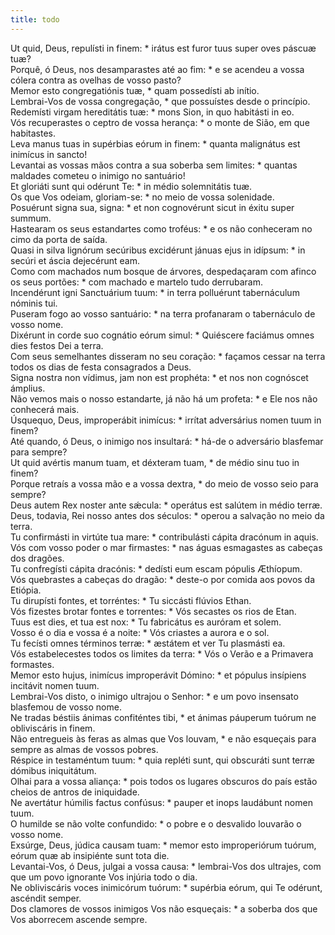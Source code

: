 ```yaml
---
title: todo
---
```

<div class="dropcap text-justify">Ut quid, Deus, repulísti in finem: * irátus est furor tuus super oves páscuæ tuæ?</div>
<div class="dropcap text-justify">Porquê, ó Deus, nos desamparastes até ao fim: * e se acendeu a vossa cólera contra as ovelhas de vosso pasto?</div>
<div class="text-justify">Memor esto congregatiónis tuæ, * quam possedísti ab inítio.</div>
<div class="text-justify">Lembrai-Vos de vossa congregação, * que possuístes desde o princípio.</div>
<div class="text-justify">Redemísti virgam hereditátis tuæ: * mons Sion, in quo habitásti in eo.</div>
<div class="text-justify">Vós recuperastes o ceptro de vossa herança: * o monte de Sião, em que habitastes.</div>
<div class="text-justify">Leva manus tuas in supérbias eórum in finem: * quanta malignátus est inimícus in sancto!</div>
<div class="text-justify">Levantai as vossas mãos contra a sua soberba sem limites: * quantas maldades cometeu o inimigo no santuário!</div>
<div class="text-justify">Et gloriáti sunt qui odérunt Te: * in médio solemnitátis tuæ.</div>
<div class="text-justify">Os que Vos odeiam, gloriam-se: * no meio de vossa solenidade.</div>
<div class="text-justify">Posuérunt signa sua, signa: * et non cognovérunt sicut in éxitu super summum.</div>
<div class="text-justify">Hastearam os seus estandartes como troféus: * e os não conheceram no cimo da porta de saída.</div>
<div class="text-justify">Quasi in silva lignórum secúribus excidérunt jánuas ejus in idípsum: * in secúri et áscia dejecérunt eam.</div>
<div class="text-justify">Como com machados num bosque de árvores, despedaçaram com afinco os seus portões: * com machado e martelo tudo derrubaram.</div>
<div class="text-justify">Incendérunt igni Sanctuárium tuum: * in terra polluérunt tabernáculum nóminis tui.</div>
<div class="text-justify">Puseram fogo ao vosso santuário: * na terra profanaram o tabernáculo de vosso nome.</div>
<div class="text-justify">Dixérunt in corde suo cognátio eórum simul: * Quiéscere faciámus omnes dies festos Dei a terra.</div>
<div class="text-justify">Com seus semelhantes disseram no seu coração: * façamos cessar na terra todos os dias de festa consagrados a Deus.</div>
<div class="text-justify">Signa nostra non vídimus, jam non est prophéta: * et nos non cognóscet ámplius.</div>
<div class="text-justify">Não vemos mais o nosso estandarte, já não há um profeta: * e Ele nos não conhecerá mais.</div>
<div class="text-justify">Úsquequo, Deus, improperábit inimícus: * irrítat adversárius nomen tuum in finem?</div>
<div class="text-justify">Até quando, ó Deus, o inimigo nos insultará: * há-de o adversário blasfemar para sempre?</div>
<div class="text-justify">Ut quid avértis manum tuam, et déxteram tuam, * de médio sinu tuo in finem?</div>
<div class="text-justify">Porque retraís a vossa mão e a vossa dextra, * do meio de vosso seio para sempre?</div>
<div class="text-justify">Deus autem Rex noster ante sǽcula: * operátus est salútem in médio terræ.</div>
<div class="text-justify">Deus, todavia, Rei nosso antes dos séculos: * operou a salvação no meio da terra.</div>
<div class="text-justify">Tu confirmásti in virtúte tua mare: * contribulásti cápita dracónum in aquis.</div>
<div class="text-justify">Vós com vosso poder o mar firmastes: * nas águas esmagastes as cabeças dos dragões.</div>
<div class="text-justify">Tu confregísti cápita dracónis: * dedísti eum escam pópulis Æthíopum.</div>
<div class="text-justify">Vós quebrastes a cabeças do dragão: * deste-o por comida aos povos da Etiópia.</div>
<div class="text-justify">Tu dirupísti fontes, et torréntes: * Tu siccásti flúvios Ethan.</div>
<div class="text-justify">Vós fizestes brotar fontes e torrentes: * Vós secastes os rios de Etan.</div>
<div class="text-justify">Tuus est dies, et tua est nox: * Tu fabricátus es auróram et solem.</div>
<div class="text-justify">Vosso é o dia e vossa é a noite: * Vós criastes a aurora e o sol.</div>
<div class="text-justify">Tu fecísti omnes términos terræ: * æstátem et ver Tu plasmásti ea.</div>
<div class="text-justify">Vós estabelecestes todos os limites da terra: * Vós o Verão e a Primavera formastes.</div>
<div class="text-justify">Memor esto hujus, inimícus improperávit Dómino: * et pópulus insípiens incitávit nomen tuum.</div>
<div class="text-justify">Lembrai-Vos disto, o inimigo ultrajou o Senhor: * e um povo insensato blasfemou de vosso nome.</div>
<div class="text-justify">Ne tradas béstiis ánimas confiténtes tibi, * et ánimas páuperum tuórum ne obliviscáris in finem.</div>
<div class="text-justify">Não entregueis às feras as almas que Vos louvam, * e não esqueçais para sempre as almas de vossos pobres.</div>
<div class="text-justify">Réspice in testaméntum tuum: * quia repléti sunt, qui obscuráti sunt terræ dómibus iniquitátum.</div>
<div class="text-justify">Olhai para a vossa aliança: * pois todos os lugares obscuros do país estão cheios de antros de iniquidade.</div>
<div class="text-justify">Ne avertátur húmilis factus confúsus: * pauper et inops laudábunt nomen tuum.</div>
<div class="text-justify">O humilde se não volte confundido: * o pobre e o desvalido louvarão o vosso nome.</div>
<div class="text-justify">Exsúrge, Deus, júdica causam tuam: * memor esto improperiórum tuórum, eórum quæ ab insipiénte sunt tota die.</div>
<div class="text-justify">Levantai-Vos, ó Deus, julgai a vossa causa: * lembrai-Vos dos ultrajes, com que um povo ignorante Vos injúria todo o dia.</div>
<div class="text-justify">Ne obliviscáris voces inimicórum tuórum: * supérbia eórum, qui Te odérunt, ascéndit semper.</div>
<div class="text-justify">Dos clamores de vossos inimigos Vos não esqueçais: * a soberba dos que Vos aborrecem ascende sempre.</div>

